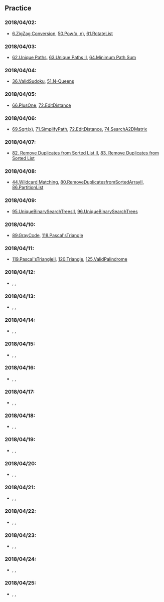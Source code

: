 ## Practice

### 2018/04/02:
* [6.ZigZag Conversion](6.ZigZagConversion.md), [50.Pow(x, n)](50.Pow(x,n).md),  [61.RotateList](61.RotateList.md)


### 2018/04/03:
* [62.Unique Paths](62.UniquePaths.md), [63.Unique Paths II](63.UniquePathsII.md), [64.Minimum Path Sum](64.MinimumPathSum.md)


### 2018/04/04:
* [36.ValidSudoku](36.ValidSudoku.md), [51.N-Queens](51.N-Queens.md)

### 2018/04/05:
* [66.PlusOne](66.PlusOne.md), [72.EditDistance](72.EditDistance.md)

### 2018/04/06:
* [69.Sqrt(x)](69.Sqrt(x).md), [71.SimplifyPath](71.SimplifyPath.md), [72.EditDistance](72.EditDistance.md), [74.SearchA2DMatrix](74.SearchA2DMatrix.md)

### 2018/04/07:
* [82. Remove Duplicates from Sorted List II](82.RemoveDuplicatesfromSortedListII.md), [83. Remove Duplicates from Sorted List](83.RemoveDuplicatesfromSortedList.md)

### 2018/04/08:
* [44.Wildcard Matching](44.WildcardMatching.md), [80.RemoveDuplicatesfromSortedArrayII](80.RemoveDuplicatesfromSortedArrayII.md), [86.PartitionList](86.PartitionList.md)

### 2018/04/09:
* [95.UniqueBinarySearchTreesII](95.UniqueBinarySearchTreesII.md), [96.UniqueBinarySearchTrees](96.UniqueBinarySearchTrees.md)

### 2018/04/10:
* [89.GrayCode](89.GrayCode.md), [118.Pascal'sTriangle](118.Pascal'sTriangle.md)

### 2018/04/11:
* [119.Pascal'sTriangleII](119.Pascal'sTriangleII.md), [120.Triangle](120.Triangle.md), [125.ValidPalindrome](125.ValidPalindrome.md)

### 2018/04/12:
* [](), [](), []()

### 2018/04/13:
* [](), [](), []()

### 2018/04/14:
* [](), [](), []()

### 2018/04/15:
* [](), [](), []()

### 2018/04/16:
* [](), [](), []()

### 2018/04/17:
* [](), [](), []()

### 2018/04/18:
* [](), [](), []()

### 2018/04/19:
* [](), [](), []()

### 2018/04/20:
* [](), [](), []()

### 2018/04/21:
* [](), [](), []()

### 2018/04/22:
* [](), [](), []()

### 2018/04/23:
* [](), [](), []()

### 2018/04/24:
* [](), [](), []()

### 2018/04/25:
* [](), [](), []()
